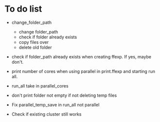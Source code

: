 # To do list

* change_folder_path
  - change folder_path
  - check if folder already exists
  - copy files over
  - delete old folder

* check if folder_path already exists when creating ffexp.
If yes, maybe don't.

* print number of cores when using parallel in print.ffexp
and starting run all.

* run_all take in parallel_cores

* don't print folder not empty if not deleting temp files

* Fix parallel_temp_save in run_all not parallel

* Check if existing cluster still works
